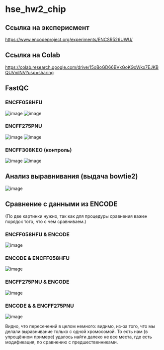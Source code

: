 # hse_hw2_chip

## Ссылка на эксперисмент
https://www.encodeproject.org/experiments/ENCSR526UWU/

## Ссылка на Colab
https://colab.research.google.com/drive/15oBoGD66BVxGoKGxWkx7EJKBQUVnilNV?usp=sharing

## FastQC

### ENCFF058HFU

![image](https://user-images.githubusercontent.com/71763293/222211089-a8afe95e-12cf-42ef-b600-9dc7194f9700.png)
![image](https://user-images.githubusercontent.com/71763293/222211153-b390344e-064e-42d7-b658-d37085e9353e.png)

### ENCFF275PNU

![image](https://user-images.githubusercontent.com/71763293/222242701-17f94710-e9b0-4f1d-9a9f-113b5859ca8d.png)
![image](https://user-images.githubusercontent.com/71763293/222242739-d7b8048e-534f-461b-a159-03beb2bfb79f.png)

### ENCFF308KEO (контроль)

![image](https://user-images.githubusercontent.com/71763293/222211446-e21ffefb-39ff-4104-b31e-999ce8f228fa.png)
![image](https://user-images.githubusercontent.com/71763293/222211466-496342e2-1d73-4390-92f1-0583cbcbfe5e.png)

## Анализ выравнивания (выдача bowtie2)
![image](https://user-images.githubusercontent.com/71763293/222244178-851e3b24-2584-482b-8a11-626d359604df.png)

## Сравнение с данными из ENCODE
(По две картинки нужно, так как для процедуры сравнения важен порядок того, что с чем сравниваем.)

### ENCFF058HFU & ENCODE
![image](https://user-images.githubusercontent.com/71763293/222233386-e986256f-d0f1-4e9c-b023-75c6f562f882.png)
### ENCODE & ENCFF058HFU
![image](https://user-images.githubusercontent.com/71763293/222233435-1fe3ef7f-f1f3-499d-be51-bb36d5216b77.png)

### ENCFF275PNU & ENCODE
![image](https://user-images.githubusercontent.com/71763293/222242460-7a3e5d53-08c8-48e1-99c1-92f0520f6840.png)
### ENCODE & & ENCFF275PNU
![image](https://user-images.githubusercontent.com/71763293/222242515-f4c39789-2661-4d90-b0cc-9f21517a43ee.png)

Видно, что пересечений в целом немного: видимо, из-за того, что мы делали выравнивание только с одной хромосомой. То есть нам (в упрощённом примере) удалось найти далеко не все места, где есть модификация, по сравнению с предшественниками.
